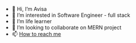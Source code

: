 - 👋 Hi, I’m Avisa 
- 👀 I’m interested in Software Engineer - full stack
- 🌱 I’m life learner
- 💞️ I’m looking to collaborate on MERN project
- 📫 [How to reach me](http://avisaa.dev) 

<!---
Avisa19/Avisa19 is a ✨ special ✨ repository because its `README.md` (this file) appears on your GitHub profile.
You can click the Preview link to take a look at your changes.
--->
